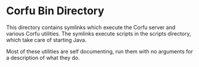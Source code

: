 # Corfu Bin Directory

This directory contains symlinks which execute the Corfu server
and various Corfu utilities. The symlinks execute scripts in the 
scripts directory, which take care of starting Java.

Most of these utilities are self documenting, run them with no arguments
for a description of what they do.